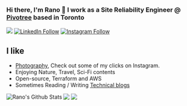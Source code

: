 ### Hi there, I'm Rano 👋 I work as a Site Reliability Engineer @ [Pivotree](https://pivotree.com/) based in Toronto

<a href="mailto:ranopriyo@gmail.com?"><img src="https://img.shields.io/badge/gmail-%23DD0031.svg?&style=for-the-badge&logo=gmail&logoColor=white"/></a>
[![LinkedIn Follow](https://img.shields.io/badge/LinkedIn-0077B5?style=for-the-badge&logo=linkedin&logoColor=white)](https://www.linkedin.com/in/ranopriyo-neogy/)
[![Instagram Follow](https://img.shields.io/badge/Instagram-E4405F?style=for-the-badge&logo=instagram&logoColor=white)](https://www.instagram.com/me_neogy/)

## I like

- [Photography](https://www.instagram.com/me_neogy/), Check out some of my clicks on Instagram.
- Enjoying Nature, Travel, Sci-Fi contents
- Open-source, Terraform and AWS
- Sometimes Reading / Writing [Technical blogs](https://blog.pivotree.cloud/2020-11-24-documentation-gatsby/) 


<img align="left" alt="Rano's Github Stats" src="https://github-readme-stats.vercel.app/api?username=ranopriyo-neogy&show_icons=true&hide_border=true" />

![](https://komarev.com/ghpvc/?username=ranopriyo-neogy&style=flat-square)
![](https://hit.yhype.me/github/profile?user_id=68603179)
